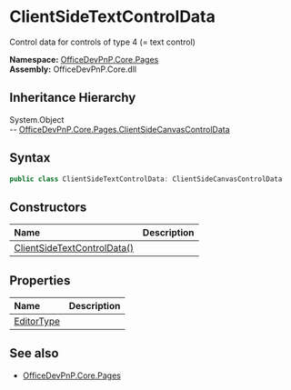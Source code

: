 # ClientSideTextControlData
Control data for controls of type 4 (= text control)  

**Namespace:** [OfficeDevPnP.Core.Pages](OfficeDevPnP.Core.Pages.md)  
**Assembly:** OfficeDevPnP.Core.dll  
## Inheritance Hierarchy
System.Object  
-- [OfficeDevPnP.Core.Pages.ClientSideCanvasControlData](OfficeDevPnP.Core.Pages.ClientSideCanvasControlData.md)
## Syntax
```C#
public class ClientSideTextControlData: ClientSideCanvasControlData
```
## Constructors
|**Name**|**Description**|
|:-----|:-----|
| [ClientSideTextControlData()](OfficeDevPnP.Core.Pages.ClientSideTextControlData.Constructor1details.md) | 
## Properties
|**Name**|**Description**|
|:-----|:-----|
| [EditorType](OfficeDevPnP.Core.Pages.ClientSideTextControlData.EditorType.md) | 
## See also
- [OfficeDevPnP.Core.Pages](OfficeDevPnP.Core.Pages.md)
